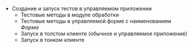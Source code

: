 
* Создание и запуск тестов в управляемом приложении
  * Тестовые методы в модуле обработки
  * Тестовые методы в управляемой форме с наименованием *Форма*
  * Запуск в толстом клиенте (обычное и управляемое приложение)
  * Запуск в тонком клиенте